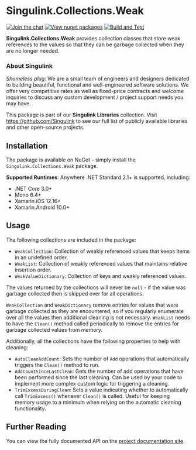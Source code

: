 # Singulink.Collections.Weak

[![Join the chat](https://badges.gitter.im/Singulink/community.svg)](https://gitter.im/Singulink/community?utm_source=badge&utm_medium=badge&utm_campaign=pr-badge&utm_content=badge)
[![View nuget packages](https://img.shields.io/nuget/v/Singulink.Collections.Weak.svg)](https://www.nuget.org/packages/Singulink.Collections.Weak/)
[![Build and Test](https://github.com/Singulink/Singulink.Collections.Weak/workflows/build%20and%20test/badge.svg)](https://github.com/Singulink.Collections.Weak/actions?query=workflow%3A%22build+and+test%22)

**Singulink.Collections.Weak** provides collection classes that store weak references to the values so that they can be garbage collected when they are no longer needed.

### About Singulink

*Shameless plug*: We are a small team of engineers and designers dedicated to building beautiful, functional and well-engineered software solutions. We offer very competitive rates as well as fixed-price contracts and welcome inquiries to discuss any custom development / project support needs you may have.

This package is part of our **Singulink Libraries** collection. Visit https://github.com/Singulink to see our full list of publicly available libraries and other open-source projects.

## Installation

The package is available on NuGet - simply install the `Singulink.Collections.Weak` package.

**Supported Runtimes**: Anywhere .NET Standard 2.1+ is supported, including:
- .NET Core 3.0+
- Mono 6.4+
- Xamarin.iOS 12.16+
- Xamarin.Android 10.0+

## Usage

The following collections are included in the package:
- `WeakCollection`: Collection of weakly referenced values that keeps items in an undefined order.
- `WeakList`: Collection of weakly referenced values that maintains relative insertion order.
- `WeakValueDictionary`: Collection of keys and weakly referenced values.

The values returned by the collections will never be `null` - if the value was garbage collected then is skipped over for all operations.

`WeakCollection` and `WeakDictionary` remove entries for values that were garbage collected as they are encountered, so if you regularly enumerate over all the values then additional cleaning is not necessary. `WeakList` needs to have the `Clean()` method called periodically to remove the entries for garbage collected values from memory.

Additionally, all the collections have the following properties to help with cleaning:
- `AutoCleanAddCount`: Sets the number of `Add` operations that automatically triggers the `Clean()` method to run.
- `AddCountSinceLastClean`: Gets the number of add operations that have been performed since the last cleaning. Can be used by your code to implement more complex custom logic for triggering a cleaning.
- `TrimExcessDuringClean`: Sets a value indicating whether to automatically call `TrimExcess()` whenever `Clean()` is called. Useful for keeping memory usage to a minimum when relying on the automatic cleaning functionality.

## Further Reading

You can view the fully documented API on the [project documentation site](https://www.singulink.com/Docs/Singulink.Collections.Weak/api/Singulink.Collections.html).
